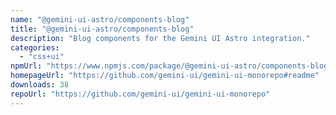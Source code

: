 ```yaml
---
name: "@gemini-ui-astro/components-blog"
title: "@gemini-ui-astro/components-blog"
description: "Blog components for the Gemini UI Astro integration."
categories:
  - "css+ui"
npmUrl: "https://www.npmjs.com/package/@gemini-ui-astro/components-blog"
homepageUrl: "https://github.com/gemini-ui/gemini-ui-monorepo#readme"
downloads: 38
repoUrl: "https://github.com/gemini-ui/gemini-ui-monorepo"
---
```

